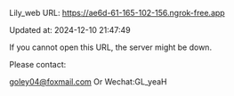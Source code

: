 Lily_web URL: https://ae6d-61-165-102-156.ngrok-free.app

Updated at: 2024-12-10 21:47:49

If you cannot open this URL, the server might be down.

Please contact: 

goley04@foxmail.com Or Wechat:GL_yeaH
